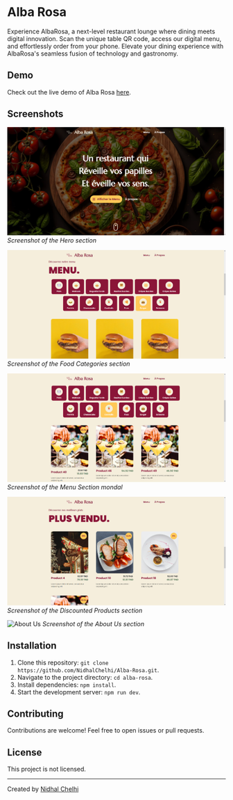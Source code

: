 # Alba Rosa

Experience AlbaRosa, a next-level restaurant lounge where dining meets digital innovation. Scan the unique table QR code, access our digital menu, and effortlessly order from your phone. Elevate your dining experience with AlbaRosa's seamless fusion of technology and gastronomy.
## Demo

Check out the live demo of Alba Rosa [here](https://albarosa.vercel.app).

## Screenshots

![Hero Section](screenshots/HeroSection.png)
*Screenshot of the Hero section*

![Food Categories](screenshots/FoodCategories.png)
*Screenshot of the Food Categories section*

![Menu Section](screenshots/MenuSection.png)
*Screenshot of the Menu Section mondal*

![Discounted Products](screenshots/PromoSection.png)
*Screenshot of the Discounted Products section*

![About Us](screenshots/AboutSectoin.png)
*Screenshot of the About Us section*

## Installation

1. Clone this repository: `git clone https://github.com/NidhalChelhi/Alba-Rosa.git`.
2. Navigate to the project directory: `cd alba-rosa`.
3. Install dependencies: `npm install`.
4. Start the development server: `npm run dev`.

## Contributing

Contributions are welcome! Feel free to open issues or pull requests.

## License

This project is not licensed.

---

Created by [Nidhal Chelhi](https://nidhalchelhi.vercel.app)
